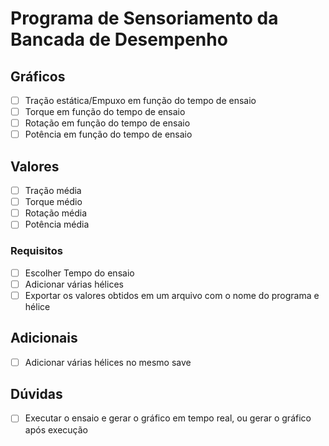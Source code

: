 # Programa de Sensoriamento da Bancada de Desempenho
## Gráficos
- [ ] Tração estática/Empuxo em função do tempo de ensaio
- [ ] Torque em função do tempo de ensaio
- [ ] Rotação em função do tempo de ensaio
- [ ] Potência em função do tempo de ensaio
## Valores
- [ ] Tração média 
- [ ] Torque médio
- [ ] Rotação média
- [ ] Potência média
### Requisitos
- [ ] Escolher Tempo do ensaio
- [ ] Adicionar várias hélices
- [ ] Exportar os valores obtidos em um arquivo com o nome do programa e hélice
## Adicionais
- [ ] Adicionar várias hélices no mesmo save
## Dúvidas
- [ ] Executar o ensaio e gerar o gráfico em tempo real, ou gerar o gráfico após execução